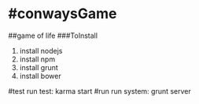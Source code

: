 #conwaysGame
===========
##game of life
###ToInstall

1.  install nodejs
2.  install npm
3.  install grunt
4.  install bower

#test
run test: karma start
#run
run system: grunt server

